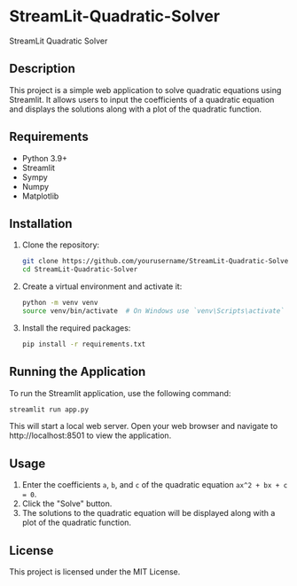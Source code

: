 # StreamLit-Quadratic-Solver

StreamLit Quadratic Solver

## Description

This project is a simple web application to solve quadratic equations using Streamlit. It allows users to input the coefficients of a quadratic equation and displays the solutions along with a plot of the quadratic function.

## Requirements

- Python 3.9+
- Streamlit
- Sympy
- Numpy
- Matplotlib

## Installation

1. Clone the repository:
    ```bash
    git clone https://github.com/yourusername/StreamLit-Quadratic-Solver.git
    cd StreamLit-Quadratic-Solver
    ```

2. Create a virtual environment and activate it:
    ```bash
    python -m venv venv
    source venv/bin/activate  # On Windows use `venv\Scripts\activate`
    ```

3. Install the required packages:
    ```bash
    pip install -r requirements.txt
    ```

## Running the Application

To run the Streamlit application, use the following command:
```bash
streamlit run app.py
```
This will start a local web server. Open your web browser and navigate to http://localhost:8501 to view the application.

## Usage

1. Enter the coefficients `a`, `b`, and `c` of the quadratic equation `ax^2 + bx + c = 0`.
2. Click the "Solve" button.
3. The solutions to the quadratic equation will be displayed along with a plot of the quadratic function.

## License
This project is licensed under the MIT License.

